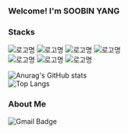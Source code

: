 ### Welcome! I'm SOOBIN YANG 

### Stacks
![로고명](https://img.shields.io/badge/c-A8B9CC.svg?&style=for-the-badge&logo=&logoColor=white) ![로고명](https://img.shields.io/badge/c++-00599C.svg?&style=for-the-badge&logo=C++&logoColor=white) ![로고명](https://img.shields.io/badge/python-0091EA.svg?&style=for-the-badge&logo=python&logoColor=white) ![로고명](https://img.shields.io/badge/React-61DBFB.svg?&style=for-the-badge&logo=react&logoColor=white) <br>
![로고명](https://img.shields.io/badge/HTML5-E34F26.svg?&style=for-the-badge&logo=html5&logoColor=white) ![로고명](https://img.shields.io/badge/css-1572B6.svg?&style=for-the-badge&logo=css3&logoColor=white) ![로고명](https://img.shields.io/badge/JavaScript-F7DF1E.svg?&style=for-the-badge&logo=javascript&logoColor=white)

![Anurag's GitHub stats](https://github-readme-stats.vercel.app/api?username=ppparkta&theme=solarized-light&show_icons=true)<br/>
![Top Langs](https://github-readme-stats.vercel.app/api/top-langs/?username=ppparkta&layout=compact)<br/>

### About Me
![Gmail Badge](https://img.shields.io/badge/Gmail-d14836?style=flat-square&logo=Gmail&logoColor=white&link=mailto:pppppark2@gmail.com)
